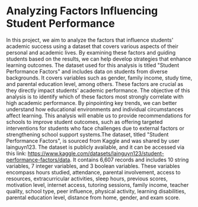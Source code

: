 # Analyzing Factors Influencing Student Performance
In this project, we aim to analyze the factors that influence students' academic success using a dataset that covers various aspects of their personal and academic lives. By examining these factors and guiding students based on the results, we can help develop strategies that enhance learning outcomes. The dataset used for this analysis is titled "Student Performance Factors" and includes data on students from diverse backgrounds. It covers variables such as gender, family income, study time, and parental education level, among others. These factors are crucial as they directly impact students' academic performance. The objective of this analysis is to identify which of these factors most strongly correlate with high academic performance. By pinpointing key trends, we can better understand how educational environments and individual circumstances affect learning. This analysis will enable us to provide recommendations for schools to improve student outcomes, such as offering targeted interventions for students who face challenges due to external factors or strengthening school support systems.The dataset, titled "Student Performance Factors", is sourced from Kaggle and was shared by user lainguyn123. The dataset is publicly available, and it can be accessed via this link: https://www.kaggle.com/datasets/lainguyn123/student-performance-factors/data.  It contains 6,607 records and includes 10 string variables, 7 integer variables, and 3 boolean variables. These variables encompass hours studied, attendance, parental involvement, access to resources, extracurricular activities, sleep hours, previous scores, motivation level, internet access, tutoring sessions, family income, teacher quality, school type, peer influence, physical activity, learning disabilities, parental education level, distance from home, gender, and exam score.
